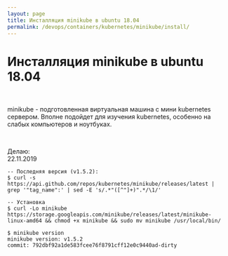 ```yaml
---
layout: page
title: Инсталляция minikube в ubuntu 18.04
permalink: /devops/containers/kubernetes/minikube/install/
---
```


# Инсталляция minikube в ubuntu 18.04

<br/>

minikube - подготовленная виртуальная машина с мини kubernetes сервером.
Вполне подойдет для изучения kubernetes, особенно на слабых компьютеров и ноутбуках.

<br/>

Делаю:  
22.11.2019

```shell
-- Последняя версия (v1.5.2):
$ curl -s https://api.github.com/repos/kubernetes/minikube/releases/latest | grep '"tag_name":' | sed -E 's/.*"([^"]+)".*/\1/'

-- Установка
$ curl -Lo minikube https://storage.googleapis.com/minikube/releases/latest/minikube-linux-amd64 && chmod +x minikube && sudo mv minikube /usr/local/bin/

```

    $ minikube version
    minikube version: v1.5.2
    commit: 792dbf92a1de583fcee76f8791cff12e0c9440ad-dirty
